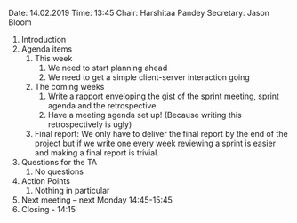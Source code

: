 Date: 14.02.2019
Time: 13:45
Chair: Harshitaa Pandey
Secretary: Jason Bloom

1.	Introduction
2.	Agenda items
    1. This week
        1. We need to start planning ahead
        2. We need to get a simple client-server interaction going
    2. The coming weeks
        1. Write a rapport enveloping the gist of the sprint meeting, sprint agenda and the retrospective.
        2. Have a meeting agenda set up! (Because writing this retrospectively is ugly)
    3. Final report: We only have to deliver the final report by the end of the project but if we write one every week reviewing a sprint is easier and making a final report is trivial.
3.  Questions for the TA
    1. No questions  
4.	Action Points
    1.	Nothing in particular
5.	Next meeting – next Monday 14:45-15:45 
6.	Closing - 14:15